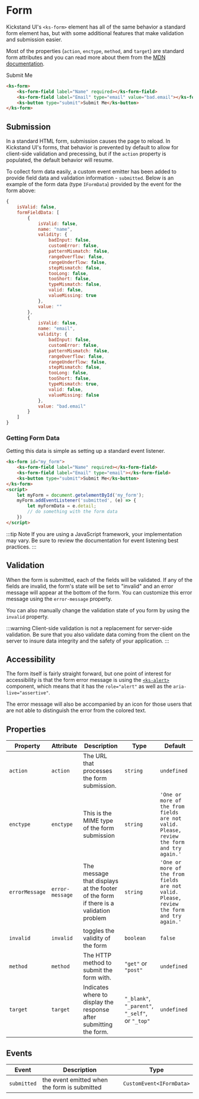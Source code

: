 # Form

Kickstand UI's `<ks-form>` element has all of the same behavior a standard form element has, but with some additional features that make validation and submission easier.

Most of the properties (`action`, `enctype`, `method`, and `target`) are standard form attributes and you can read more about them from the [MDN documentation](https://developer.mozilla.org/en-US/docs/Web/HTML/Element/form#Attributes_for_form_submission).

<div class="my-xxl">
    <ks-form>
        <ks-form-field label="Name" required></ks-form-field>
        <ks-form-field label="Email" type="email" value="bad.email"></ks-form-field>
        <ks-button type="submit">Submit Me</ks-button>
    </ks-form>
</div>

```html
<ks-form>
    <ks-form-field label="Name" required></ks-form-field>
    <ks-form-field label="Email" type="email" value="bad.email"></ks-form-field>
    <ks-button type="submit">Submit Me</ks-button>
</ks-form>
```

## Submission

In a standard HTML form, submission causes the page to reload. In Kickstand UI's forms, that behavior is prevented by default to allow for client-side validation and precessing, but if the `action` property is populated, the default behavior will resume.

To collect form data easily, a custom event emitter has been added to provide field data and validation information - `submitted`. Below is an example of the form data (type `IFormData`) provided by the event for the form above:

```js
{
    isValid: false,
    formFieldData: [
        {
            isValid: false,
            name: "name",
            validity: {
                badInput: false,
                customError: false,
                patternMismatch: false,
                rangeOverflow: false,
                rangeUnderflow: false,
                stepMismatch: false,
                tooLong: false,
                tooShort: false,
                typeMismatch: false,
                valid: false,
                valueMissing: true
            },
            value: ""
        },
        {
            isValid: false,
            name: "email",
            validity: {
                badInput: false,
                customError: false,
                patternMismatch: false,
                rangeOverflow: false,
                rangeUnderflow: false,
                stepMismatch: false,
                tooLong: false,
                tooShort: false,
                typeMismatch: true,
                valid: false,
                valueMissing: false
            },
            value: "bad.email"
        }
    ]
}
```

### Getting Form Data

Getting this data is simple as setting up a standard event listener.

```html
<ks-form id="my_form">
    <ks-form-field label="Name" required></ks-form-field>
    <ks-form-field label="Email" type="email"></ks-form-field>
    <ks-button type="submit">Submit Me</ks-button>
</ks-form>
<script>
    let myForm = document.getelementById('my_form');
    myForm.addEventListener('submitted', (e) => {
        let myFormData = e.detail;
        // do something with the form data
    })
</script>
```

:::tip Note
If you are using a JavaScript framework, your implementation may vary. Be sure to review the documentation for event listening best practices.
:::

## Validation

When the form is submitted, each of the fields will be validated. If any of the fields are invalid, the form's state will be set to "invalid" and an error message will appear at the bottom of the form. You can customize this error message using the `error-message` property.

You can also manually change the validation state of you form by using the `invalid` property.

:::warning
Client-side validation is not a replacement for server-side validation. Be sure that you also validate data coming from the client on the server to insure data integrity and the safety of your application.
:::

## Accessibility

The form itself is fairly straight forward, but one point of interest for accessibility is that the form error message is using the [`<ks-alert>`](/components/alert.html) component, which means that it has the `role="alert"` as well as the `aria-live="assertive"`.

The error message will also be accompanied by an icon for those users that are not able to distinguish the error from the colored text.

## Properties

| Property       | Attribute       | Description                                                                          | Type                                            | Default                                                                                  |
| -------------- | --------------- | ------------------------------------------------------------------------------------ | ----------------------------------------------- | ---------------------------------------------------------------------------------------- |
| `action`       | `action`        | The URL that processes the form submission.                                          | `string`                                        | `undefined`                                                                              |
| `enctype`      | `enctype`       | This is the MIME type of the form submission                                         | `string`                                        | `'One or more of the from fields are not valid. Please, review the form and try again.'` |
| `errorMessage` | `error-message` | The message that displays at the footer of the form if there is a validation problem | `string`                                        | `'One or more of the from fields are not valid. Please, review the form and try again.'` |
| `invalid`      | `invalid`       | toggles the validity of the form                                                     | `boolean`                                       | `false`                                                                                  |
| `method`       | `method`        | The HTTP method to submit the form with.                                             | `"get"` or `"post"`                             | `undefined`                                                                              |
| `target`       | `target`        | Indicates where to display the response after submitting the form.                   | `"_blank"`, `"_parent"`, `"_self"`, or `"_top"` | `undefined`                                                                              |

## Events

| Event       | Description                                  | Type                     |
| ----------- | -------------------------------------------- | ------------------------ |
| `submitted` | the event emitted when the form is submitted | `CustomEvent<IFormData>` |
